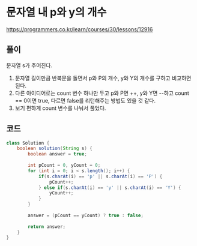 # 문자열 내 p와 y의 개수

https://programmers.co.kr/learn/courses/30/lessons/12916

## 풀이

문자열 s가 주어진다.

1. 문자열 길이만큼 반복문을 돌면서 p와 P의 개수, y와 Y의 개수를 구하고 비교하면 된다.
2. 다른 아이디어로는 count 변수 하나만 두고 p와 P면 ++, y와 Y면 --하고 count == 0이면 true, 다르면 false를 리턴해주는 방법도 있을 것 같다.
3. 보기 편하게 count 변수를 나눠서 풀었다.

## 코드

```java
class Solution {
    boolean solution(String s) {
        boolean answer = true;
        
        int pCount = 0, yCount = 0;
        for (int i = 0; i < s.length(); i++) {
			if(s.charAt(i) == 'p' || s.charAt(i) == 'P') {
				pCount++;
			} else if(s.charAt(i) == 'y' || s.charAt(i) == 'Y') {
				yCount++;
			}
		}
        
        answer = (pCount == yCount) ? true : false;
          
        return answer;
    }
}
```